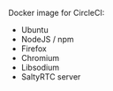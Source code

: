 Docker image for CircleCI:

- Ubuntu
- NodeJS / npm
- Firefox
- Chromium
- Libsodium
- SaltyRTC server
